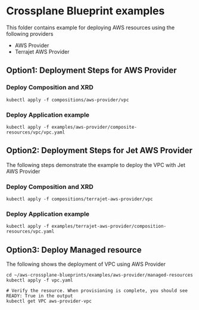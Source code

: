# Crossplane Blueprint examples

This folder contains example for deploying AWS resources using the following providers

- AWS Provider
- Terrajet AWS Provider

## Option1: Deployment Steps for AWS Provider

### Deploy Composition and XRD

```shell
kubectl apply -f compositions/aws-provider/vpc
```

### Deploy Application example

```shell
kubectl apply -f examples/aws-provider/composite-resources/vpc/vpc.yaml
```

## Option2: Deployment Steps for Jet AWS Provider

The following steps demonstrate the example to deploy the VPC with Jet AWS Provider

### Deploy Composition and XRD

```shell
kubectl apply -f compositions/terrajet-aws-provider/vpc
```

### Deploy Application example

```shell
kubectl apply -f examples/terrajet-aws-provider/composition-resources/vpc.yaml
```

## Option3: Deploy Managed resource

The following shows the deployment of VPC using AWS Provider

```shell
cd ~/aws-crossplane-blueprints/examples/aws-provider/managed-resources
kubectl apply -f vpc.yaml

# Verify the resource. When provisioning is complete, you should see READY: True in the output
kubectl get VPC aws-provider-vpc
```
